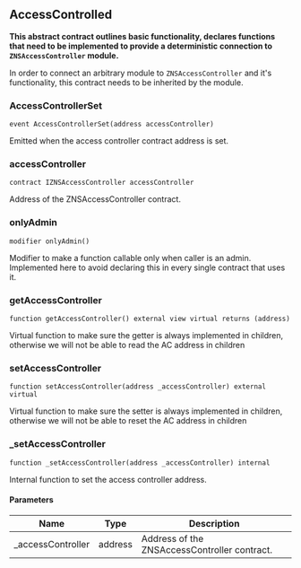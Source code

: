 ## AccessControlled


**This abstract contract outlines basic functionality, declares functions
that need to be implemented to provide a deterministic connection to `ZNSAccessController` module.**



In order to connect an arbitrary module to `ZNSAccessController` and it's functionality,
this contract needs to be inherited by the module.



### AccessControllerSet

```solidity
event AccessControllerSet(address accessController)
```


Emitted when the access controller contract address is set.




### accessController

```solidity
contract IZNSAccessController accessController
```


Address of the ZNSAccessController contract.




### onlyAdmin

```solidity
modifier onlyAdmin()
```


Modifier to make a function callable only when caller is an admin.
Implemented here to avoid declaring this in every single contract that uses it.




### getAccessController

```solidity
function getAccessController() external view virtual returns (address)
```


Virtual function to make sure the getter is always implemented in children,
otherwise we will not be able to read the AC address in children




### setAccessController

```solidity
function setAccessController(address _accessController) external virtual
```


Virtual function to make sure the setter is always implemented in children,
otherwise we will not be able to reset the AC address in children




### _setAccessController

```solidity
function _setAccessController(address _accessController) internal
```


Internal function to set the access controller address.


#### Parameters

| Name | Type | Description |
| ---- | ---- | ----------- |
| _accessController | address | Address of the ZNSAccessController contract. |



